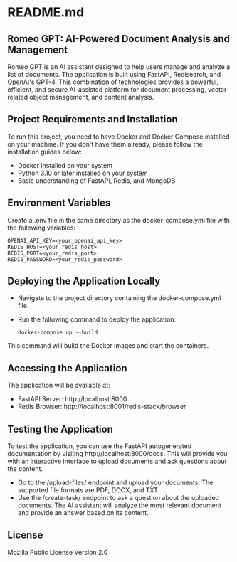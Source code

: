 # README.md

## Romeo GPT: AI-Powered Document Analysis and Management

Romeo GPT is an AI assistant designed to help users manage and analyze a list of documents. The application is built using
FastAPI, Redisearch, and OpenAI's GPT-4. This combination of technologies provides a powerful, efficient, and secure
AI-assisted platform for document processing, vector-related object management, and content analysis.

## Project Requirements and Installation

To run this project, you need to have Docker and Docker Compose installed on your machine. If you don't have them already, please follow the installation guides below:

- Docker installed on your system
- Python 3.10 or later installed on your system
- Basic understanding of FastAPI, Redis, and MongoDB

## Environment Variables

Create a .env file in the same directory as the docker-compose.yml file with the following variables:

   ```
   OPENAI_API_KEY=<your_openai_api_key>
   REDIS_HOST=<your_redis_host>
   REDIS_PORT=<your_redis_port>
   REDIS_PASSWORD=<your_redis_password>
   ```

## Deploying the Application Locally
- Navigate to the project directory containing the docker-compose.yml file.
- Run the following command to deploy the application:

   ```
   docker-compose up --build
   ```
This command will build the Docker images and start the containers.


## Accessing the Application
The application will be available at:
- FastAPI Server: http://localhost:8000
- Redis Browser: http://localhost:8001/redis-stack/browser


## Testing the Application
To test the application, you can use the FastAPI autogenerated documentation by visiting http://localhost:8000/docs. This will provide you with an interactive interface to upload documents and ask questions about the content.
- Go to the /upload-files/ endpoint and upload your documents. The supported file formats are PDF, DOCX, and TXT.
- Use the /create-task/ endpoint to ask a question about the uploaded documents. The AI assistant will analyze the most relevant document and provide an answer based on its content.

## License
Mozilla Public License Version 2.0

